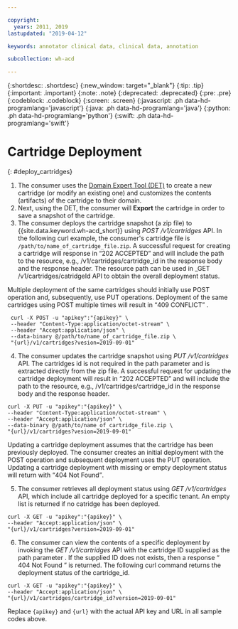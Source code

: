 ```yaml
---

copyright:
  years: 2011, 2019
lastupdated: "2019-04-12"

keywords: annotator clinical data, clinical data, annotation

subcollection: wh-acd

---
```


{:shortdesc: .shortdesc}
{:new_window: target="_blank"}
{:tip: .tip}
{:important: .important}
{:note: .note}
{:deprecated: .deprecated}
{:pre: .pre}
{:codeblock: .codeblock}
{:screen: .screen}
{:javascript: .ph data-hd-programlang='javascript'}
{:java: .ph data-hd-programlang='java'}
{:python: .ph data-hd-programlang='python'}
{:swift: .ph data-hd-programlang='swift'}

# Cartridge Deployment
{: #deploy_cartridges}

1. The consumer uses the [Domain Expert Tool (DET)](https://watsonpow01.rch.stglabs.ibm.com/services/cartridge_det/) to create a new cartridge (or modify an existing one) and customizes the contents (artifacts) of the cartridge to their domain.
2. Next, using the DET, the consumer will **Export** the cartridge in order to save a snapshot of the cartridge.
3. The consumer deploys the cartridge snapshot (a zip file) to  {{site.data.keyword.wh-acd_short}} using _POST /v1/cartridges_ API.  In the following curl example, the consumer's cartridge file is `/path/to/name_of_cartridge_file.zip`. A successful request for creating a cartridge will response in <q>202 ACCEPTED</q> and will include the path to the resource, e.g., /v1/cartridges/cartridge_id in the response body and the response header. The resource path can be used in _GET /v1/cartridges/catridgeId API to obtain the overall deployment status.

Multiple deployment of the same cartridges should initially use POST operation and, subsequently, use PUT operations. Deployment of the same cartridges using POST multiple times will result in <q>409 CONFLICT</q> .

```Curl
 curl -X POST -u "apikey":"{apikey}" \
 --header "Content-Type:application/octet-stream" \
 --header "Accept:application/json" \
 --data-binary @/path/to/name_of_cartridge_file.zip \
 "{url}/v1/cartridges?vesion=2019-09-01"
```

4. The consumer updates the cartridge snapshot using _PUT /v1/cartridges_ API. The cartridges id is not required in the path parameter and is extracted directly from the zip file. A successful request for updating the cartridge deployment will result in <q>202 ACCEPTED</q> and will include the path to the resource, e.g., /v1/cartridges/cartridge_id in the response body and the response header.

```Curl
curl -X PUT -u "apikey":"{apikey}" \
--header "Content-Type:application/octet-stream" \
--header "Accept:application/json" \
--data-binary @/path/to/name_of_cartridge_file.zip \
"{url}/v1/cartridges?vesion=2019-09-01"
```

Updating a cartridge deployment assumes that the cartridge has been previously deployed. The consumer creates an initial deployment with the POST operation and subsequent deployment uses the PUT operation. Updating a cartridge deployment with missing or empty deployment status will return with <q>404 Not Found</q>.  

5.  The consumer retrieves all deployment status using _GET /v1/cartridges_ API, which include all cartridge deployed for a specific tenant. An empty list is returned if no catridge has been deployed.  

```Curl
curl -X GET -u "apikey":"{apikey}" \
--header "Accept:application/json" \
"{url}/v1/cartridges?version=2019-09-01"
```

6.  The consumer can view the contents of a specific deployment by invoking the _GET /v1/cartridges_ API with the cartridge ID supplied as the path parameter . If the supplied ID does not exists, then a response  <q> 404 Not Found </q> is returned. The following curl command returns the deployment status of the cartridge_id.

```Curl
curl -X GET -u "apikey":"{apikey}" \
--header "Accept:application/json" \
"{url}/v1/cartridges/cartridge_id?version=2019-09-01"
```

Replace `{apikey}` and `{url}` with the actual API key and URL in all sample codes above.
